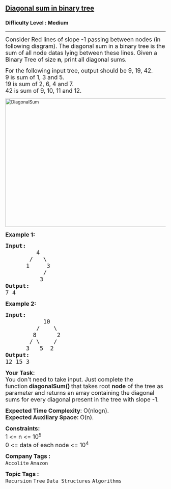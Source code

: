 <h2><a href="https://www.geeksforgeeks.org/problems/diagonal-sum-in-binary-tree/1">Diagonal sum in binary tree</a></h2><h3>Difficulty Level : Medium</h3><hr><div class="problems_problem_content__Xm_eO"><p><span style="font-size: 18px;">Consider Red lines of slope -1 passing between nodes (in following diagram). The diagonal sum in a binary tree is the sum of all node datas lying between these lines. Given a Binary Tree of size <strong>n</strong>, print all diagonal sums.</span></p>
<p><span style="font-size: 18px;">For the following input tree, output should be 9, 19, 42.<br>9 is sum of 1, 3 and 5.<br>19 is sum of 2, 6, 4 and 7.<br>42 is sum of 9, 10, 11 and 12.</span></p>
<p><a href="https://media.geeksforgeeks.org/wp-content/uploads/diagonal-sum-in-a-tree.jpg"><img style="height: 403px; width: 600px;" src="https://media.geeksforgeeks.org/wp-content/uploads/diagonal-sum-in-a-tree.jpg" alt="DiagonalSum"></a></p>
<p><strong><span style="font-size: 18px;">Example 1:</span></strong></p>
<pre><strong><span style="font-size: 18px;">Input:</span></strong>
<span style="font-size: 18px;">&nbsp;        4
&nbsp;      /   \
&nbsp;     1     3
&nbsp;          /
&nbsp;         3</span><strong><span style="font-size: 18px;">
Output: <br></span></strong><span style="font-size: 18px;">7 4&nbsp;</span>
</pre>
<p><strong><span style="font-size: 18px;">Example 2:</span></strong></p>
<pre><strong><span style="font-size: 18px;">Input:</span></strong>
<span style="font-size: 18px;">&nbsp;          10
&nbsp;        /    \
&nbsp;       8      2
&nbsp;      / \    /
&nbsp;     3   5  2</span><strong><span style="font-size: 18px;">
Output: <br></span></strong><span style="font-size: 18px;">12 15 3&nbsp;</span>
</pre>
<p><span style="font-size: 18px;"><strong>Your Task:</strong><br>You don't need to take input. Just complete the function<strong>&nbsp;diagonalSum()&nbsp;</strong>that takes root <strong>node</strong> of the tree&nbsp;as parameter and returns an array containing the diagonal sums for every diagonal present in the tree with slope -1.</span></p>
<p><span style="font-size: 18px;"><strong>Expected Time Complexity</strong>: O(nlogn).<br><strong>Expected Auxiliary Space:&nbsp;</strong>O(n).</span></p>
<p><span style="font-size: 18px;"><strong>Constraints:</strong><br>1 &lt;= n &lt;= 10<sup>5</sup><br></span><span style="font-size: 18px;">0 &lt;= data of each node &lt;= 10<sup>4</sup></span></p></div><p><span style=font-size:18px><strong>Company Tags : </strong><br><code>Accolite</code>&nbsp;<code>Amazon</code>&nbsp;<br><p><span style=font-size:18px><strong>Topic Tags : </strong><br><code>Recursion</code>&nbsp;<code>Tree</code>&nbsp;<code>Data Structures</code>&nbsp;<code>Algorithms</code>&nbsp;